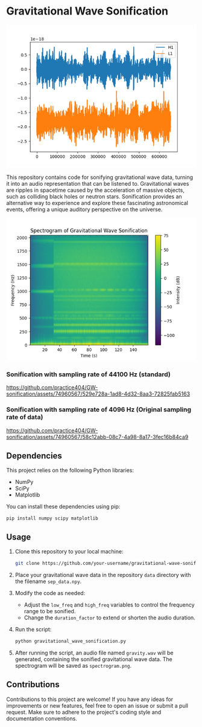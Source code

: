 # Gravitational Wave Sonification
![Spectrogram of Gravitational Wave Sonification](assets/wave_plot.png)

This repository contains code for sonifying gravitational wave data, turning it into an audio representation that can be listened to. Gravitational waves are ripples in spacetime caused by the acceleration of massive objects, such as colliding black holes or neutron stars. Sonification provides an alternative way to experience and explore these fascinating astronomical events, offering a unique auditory perspective on the universe.

![Spectrogram of Gravitational Wave Sonification](assets/spectrogram.png)

### Sonification with sampling rate of 44100 Hz (standard)

https://github.com/practice404/GW-sonification/assets/74960567/529e728a-1ad8-4d32-8aa3-72825fab5163

### Sonification with sampling rate of 4096 Hz (Original sampling rate of data)

https://github.com/practice404/GW-sonification/assets/74960567/58c12abb-08c7-4a98-8a17-3fec16b84ca9

## Dependencies

This project relies on the following Python libraries:
- NumPy
- SciPy
- Matplotlib

You can install these dependencies using pip:
```
pip install numpy scipy matplotlib
```

## Usage

1. Clone this repository to your local machine:
   ```bash
   git clone https://github.com/your-username/gravitational-wave-sonification.git
   ```

2. Place your gravitational wave data in the repository `data` directory with the filename `sep_data.npy`.

3. Modify the code as needed:
   - Adjust the `low_freq` and `high_freq` variables to control the frequency range to be sonified.
   - Change the `duration_factor` to extend or shorten the audio duration.

4. Run the script:
   ```bash
   python gravitational_wave_sonification.py
   ```

5. After running the script, an audio file named `gravity.wav` will be generated, containing the sonified gravitational wave data. The spectrogram will be saved as `spectrogram.png`.

## Contributions

Contributions to this project are welcome! If you have any ideas for improvements or new features, feel free to open an issue or submit a pull request. Make sure to adhere to the project's coding style and documentation conventions.
